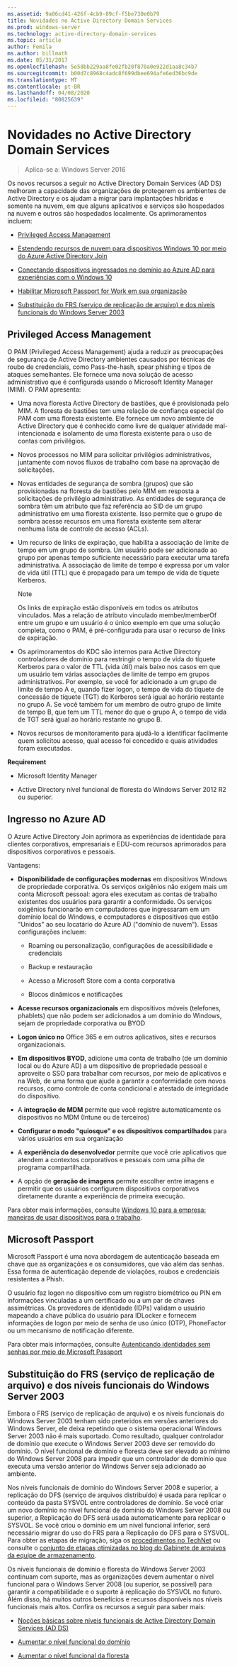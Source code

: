 ```yaml
---
ms.assetid: 9a06cd41-426f-4cb9-89cf-f5be730e0b79
title: Novidades no Active Directory Domain Services
ms.prod: windows-server
ms.technology: active-directory-domain-services
ms.topic: article
author: Femila
ms.author: billmath
ms.date: 05/31/2017
ms.openlocfilehash: 5e58bb229aa8fe02fb20f870a0e922d1aa8c34b7
ms.sourcegitcommit: b00d7c8968c4adc8f699dbee694afe6ed36bc9de
ms.translationtype: MT
ms.contentlocale: pt-BR
ms.lasthandoff: 04/08/2020
ms.locfileid: "80825639"
---
```

# <a name="whats-new-in-active-directory-domain-services"></a>Novidades no Active Directory Domain Services 

>Aplica-se a: Windows Server 2016

Os novos recursos a seguir no Active Directory Domain Services (AD DS) melhoram a capacidade das organizações de protegerem os ambientes de Active Directory e os ajudam a migrar para implantações híbridas e somente na nuvem, em que alguns aplicativos e serviços são hospedados na nuvem e outros são hospedados localmente. Os aprimoramentos incluem:  
  
-   [Privileged Access Management](https://technet.microsoft.com/library/mt150258.aspx   
)  
  
- [Estendendo recursos de nuvem para dispositivos Windows 10 por meio do Azure Active Directory Join](https://azure.microsoft.com/documentation/articles/active-directory-azureadjoin-overview/)   
  
- [Conectando dispositivos ingressados no domínio ao Azure AD para experiências com o Windows 10](https://azure.microsoft.com/documentation/articles/active-directory-azureadjoin-devices-group-policy/)   
  
- [Habilitar Microsoft Passport for Work em sua organização](https://azure.microsoft.com/documentation/articles/active-directory-azureadjoin-passport-deployment/)    
  
-  [Substituição do FRS (serviço de replicação de arquivo) e dos níveis funcionais do Windows Server 2003](ad-ds/active-directory-functional-levels.md)  
  
  
## <a name="privileged-access-management"></a><a name="BKMK_PAM"></a>Privileged Access Management  
O PAM (Privileged Access Management) ajuda a reduzir as preocupações de segurança de Active Directory ambientes causados por técnicas de roubo de credenciais, como Pass-the-hash, spear phishing e tipos de ataques semelhantes. Ele fornece uma nova solução de acesso administrativo que é configurada usando o Microsoft Identity Manager (MIM). O PAM apresenta:  
  
-   Uma nova floresta Active Directory de bastiões, que é provisionada pelo MIM. A floresta de bastiões tem uma relação de confiança especial do PAM com uma floresta existente. Ele fornece um novo ambiente de Active Directory que é conhecido como livre de qualquer atividade mal-intencionada e isolamento de uma floresta existente para o uso de contas com privilégios.  
  
-   Novos processos no MIM para solicitar privilégios administrativos, juntamente com novos fluxos de trabalho com base na aprovação de solicitações.  
  
-   Novas entidades de segurança de sombra (grupos) que são provisionadas na floresta de bastiões pelo MIM em resposta a solicitações de privilégio administrativo. As entidades de segurança de sombra têm um atributo que faz referência ao SID de um grupo administrativo em uma floresta existente. Isso permite que o grupo de sombra acesse recursos em uma floresta existente sem alterar nenhuma lista de controle de acesso (ACLs).  
  
-   Um recurso de links de expiração, que habilita a associação de limite de tempo em um grupo de sombra. Um usuário pode ser adicionado ao grupo por apenas tempo suficiente necessário para executar uma tarefa administrativa. A associação de limite de tempo é expressa por um valor de vida útil (TTL) que é propagado para um tempo de vida de tíquete Kerberos.  
  
    > [!NOTE]  
    > Os links de expiração estão disponíveis em todos os atributos vinculados. Mas a relação de atributo vinculado member/memberOf entre um grupo e um usuário é o único exemplo em que uma solução completa, como o PAM, é pré-configurada para usar o recurso de links de expiração.  
  
-   Os aprimoramentos do KDC são internos para Active Directory controladores de domínio para restringir o tempo de vida do tíquete Kerberos para o valor de TTL (vida útil) mais baixo nos casos em que um usuário tem várias associações de limite de tempo em grupos administrativos. Por exemplo, se você for adicionado a um grupo de limite de tempo A e, quando fizer logon, o tempo de vida do tíquete de concessão de tíquete (TGT) do Kerberos será igual ao horário restante no grupo A. Se você também for um membro de outro grupo de limite de tempo B, que tem um TTL menor do que o grupo A, o tempo de vida de TGT será igual ao horário restante no grupo B.  
  
-   Novos recursos de monitoramento para ajudá-lo a identificar facilmente quem solicitou acesso, qual acesso foi concedido e quais atividades foram executadas.  
  
**Requirement**  
  
-   Microsoft Identity Manager  
  
-   Active Directory nível funcional de floresta do Windows Server 2012 R2 ou superior.  
  
## <a name="azure-ad-join"></a><a name="BKMK_AzureADJoin"></a>Ingresso no Azure AD  
O Azure Active Directory Join aprimora as experiências de identidade para clientes corporativos, empresariais e EDU-com recursos aprimorados para dispositivos corporativos e pessoais.  
  
Vantagens:  
  
-   **Disponibilidade de configurações modernas** em dispositivos Windows de propriedade corporativa. Os serviços oxigênios não exigem mais um conta Microsoft pessoal: agora eles executam as contas de trabalho existentes dos usuários para garantir a conformidade. Os serviços oxigênios funcionarão em computadores que ingressaram em um domínio local do Windows, e computadores e dispositivos que estão "Unidos" ao seu locatário do Azure AD ("domínio de nuvem"). Essas configurações incluem:  
  
    -   Roaming ou personalização, configurações de acessibilidade e credenciais  
  
    -   Backup e restauração  
  
    -   Acesso a Microsoft Store com a conta corporativa  
  
    -   Blocos dinâmicos e notificações  
  
-   **Acesse recursos organizacionais** em dispositivos móveis (telefones, phablets) que não podem ser adicionados a um domínio do Windows, sejam de propriedade corporativa ou BYOD  
  
-   **Logon único no** Office 365 e em outros aplicativos, sites e recursos organizacionais.  
  
-   **Em dispositivos BYOD**, adicione uma conta de trabalho (de um domínio local ou do Azure AD) a um dispositivo de propriedade pessoal e aproveite o SSO para trabalhar com recursos, por meio de aplicativos e na Web, de uma forma que ajude a garantir a conformidade com novos recursos, como controle de conta condicional e atestado de integridade do dispositivo.  
  
-   A **integração de MDM** permite que você registre automaticamente os dispositivos no MDM (Intune ou de terceiros)  
  
-   **Configurar o modo "quiosque" e os dispositivos compartilhados** para vários usuários em sua organização  
  
-   A **experiência do desenvolvedor** permite que você crie aplicativos que atendem a contextos corporativos e pessoais com uma pilha de programa compartilhada.  
  
-   A opção de **geração de imagens** permite escolher entre imagens e permitir que os usuários configurem dispositivos corporativos diretamente durante a experiência de primeira execução.  
  
Para obter mais informações, consulte [Windows 10 para a empresa: maneiras de usar dispositivos para o trabalho](https://azure.microsoft.com/documentation/articles/active-directory-azureadjoin-windows10-devices-overview/?rnd=1).  
  
## <a name="microsoft-passport"></a><a name="BKMK_IDLocker"></a>Microsoft Passport  
Microsoft Passport é uma nova abordagem de autenticação baseada em chave que as organizações e os consumidores, que vão além das senhas. Essa forma de autenticação depende de violações, roubos e credenciais resistentes a Phish.  
  
O usuário faz logon no dispositivo com um registro biométrico ou PIN em informações vinculadas a um certificado ou a um par de chaves assimétricas. Os provedores de identidade (IDPs) validam o usuário mapeando a chave pública do usuário para IDLocker e fornecem informações de logon por meio de senha de uso único (OTP), PhoneFactor ou um mecanismo de notificação diferente.  
  
Para obter mais informações, consulte [Autenticando identidades sem senhas por meio de Microsoft Passport](https://azure.microsoft.com/documentation/articles/active-directory-azureadjoin-passport/)  
  
## <a name="deprecation-of-file-replication-service-frs-and-windows-server-2003-functional-levels"></a><a name="BKMK_FRSDeprecation"></a>Substituição do FRS (serviço de replicação de arquivo) e dos níveis funcionais do Windows Server 2003  
Embora o FRS (serviço de replicação de arquivo) e os níveis funcionais do Windows Server 2003 tenham sido preteridos em versões anteriores do Windows Server, ele deixa repetindo que o sistema operacional Windows Server 2003 não é mais suportado. Como resultado, qualquer controlador de domínio que execute o Windows Server 2003 deve ser removido do domínio. O nível funcional de domínio e floresta deve ser elevado ao mínimo do Windows Server 2008 para impedir que um controlador de domínio que executa uma versão anterior do Windows Server seja adicionado ao ambiente.  
  
Nos níveis funcionais de domínio do Windows Server 2008 e superior, a replicação do DFS (serviço de arquivos distribuído) é usada para replicar o conteúdo da pasta SYSVOL entre controladores de domínio. Se você criar um novo domínio no nível funcional de domínio do Windows Server 2008 ou superior, a Replicação do DFS será usada automaticamente para replicar o SYSVOL. Se você criou o domínio em um nível funcional inferior, será necessário migrar do uso do FRS para a Replicação do DFS para o SYSVOL. Para obter as etapas de migração, siga os [procedimentos no TechNet](https://technet.microsoft.com/library/dd640019(v=WS.10).aspx) ou consulte o [conjunto de etapas otimizadas no blog do Gabinete de arquivos da equipe de armazenamento](https://blogs.technet.com/b/filecab/archive/2014/06/25/streamlined-migration-of-frs-to-dfsr-sysvol.aspx).  
  
Os níveis funcionais de domínio e floresta do Windows Server 2003 continuam com suporte, mas as organizações devem aumentar o nível funcional para o Windows Server 2008 (ou superior, se possível) para garantir a compatibilidade e o suporte à replicação do SYSVOL no futuro. Além disso, há muitos outros benefícios e recursos disponíveis nos níveis funcionais mais altos. Confira os recursos a seguir para saber mais:  
  
-   [Noções básicas sobre níveis funcionais de Active Directory Domain Services (AD DS)](ad-ds/active-directory-functional-levels.md)  
  
-   [Aumentar o nível funcional do domínio](https://technet.microsoft.com/library/cc753104.aspx)  
  
-   [Aumentar o nível funcional da floresta](https://technet.microsoft.com/library/cc730985.aspx)  
  
